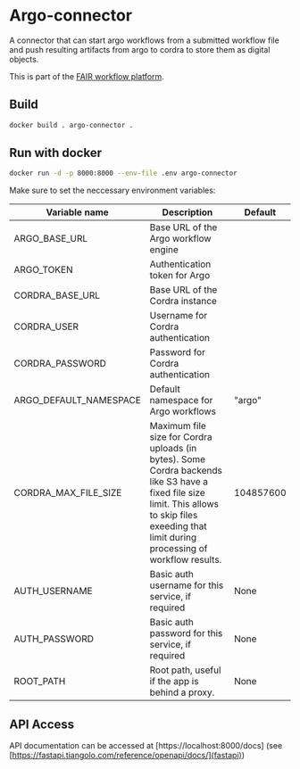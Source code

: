 # Argo-connector

A connector that can start argo workflows from a submitted workflow file and 
push resulting artifacts from argo to cordra to store them as digital objects.

This is part of the [FAIR workflow platform](https://github.com/dnlbauer/FAIR-workflow-platform).

## Build

```bash
docker build . argo-connector .
```

## Run with docker

```bash
docker run -d -p 8000:8000 --env-file .env argo-connector
```

Make sure to set the neccessary environment variables:

| Variable name | Description | Default |
|--|--|--|
| ARGO_BASE_URL	| Base URL of the Argo workflow engine | |
| ARGO_TOKEN | Authentication token for Argo | |
| CORDRA_BASE_URL | Base URL of the Cordra instance | |
| CORDRA_USER | Username for Cordra authentication | |
| CORDRA_PASSWORD | Password for Cordra authentication | |
| ARGO_DEFAULT_NAMESPACE | Default namespace for Argo workflows | "argo" |
| CORDRA_MAX_FILE_SIZE | Maximum file size for Cordra uploads (in bytes). Some Cordra backends like S3 have a fixed file size limit. This allows to skip files exeeding that limit during processing of workflow results. | 104857600
| AUTH_USERNAME | Basic auth username for this service, if required | None
| AUTH_PASSWORD | Basic auth password for this service, if required | None
| ROOT_PATH | Root path, useful if the app is behind a proxy. | None

## API Access

API documentation can be accessed at [https://localhost:8000/docs] (see [https://fastapi.tiangolo.com/reference/openapi/docs/](fastapi))
